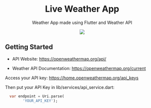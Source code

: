 <h1 align="center">Live Weather App</h1>
<p align="center">Weather App made using Flutter and Weather API</p>

<p align="center">
  <img src="https://user-images.githubusercontent.com/101679073/166118709-9ae88fb9-9643-4a7f-aa44-44be7870c53e.png"/>
</p>



## Getting Started

- API Website: https://openweathermap.org/api/

- Weather API Documentation: https://openweathermap.org/current

Access your API key: https://home.openweathermap.org/api_keys

Then put your API Key in lib/services/api_service.dart:

``` dart
  var endpoint = Uri.parse(
        'YOUR_API_KEY');
```
